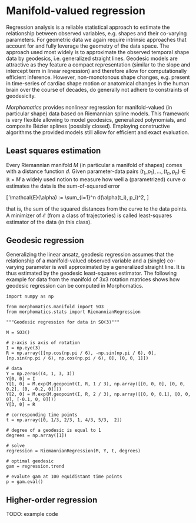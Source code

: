 # Manifold-valued regression

Regression analysis is a reliable statistical approach to estimate the relationship between observed variables, e.g. shapes and their co-varying parameters.
For geometric data we again require intrinsic approaches that account for and fully leverage the geometry of the data space. 
The approach used most widely is to approximate the observed temporal shape data by geodesics, i.e. generalized straight lines.
Geodesic models are attractive as they feature a compact representation (similar to the slope and intercept term in linear regression) and therefore allow for computationally efficient inference.
However, non-monotonous shape changes, e.g. present in time-series of cardiac shape motion or anatomical changes in the human brain over the course of decades, do generally not adhere to constraints of geodesicity.

_Morphomatics_ provides nonlinear regression for manifold-valued (in particular shape) data based on Riemannian spline models.
This framework is very flexible allowing to model geodesics, generalized polynomials, and composite Bézier splines (possibly closed).
Employing constructive algorithms the provided models still allow for efficient and exact evaluation.

## Least squares estimation

Every Riemannian manifold $M$ (in particular a manifold of shapes) comes with a distance function $d$. Given parameter-data pairs $(t_1, p_1),\dots,(t_n,p_n) \in \mathbb{R} \times M$ a widely used notion
to measure how well a (parametrized) curve $\alpha$ estimates the data is the sum-of-squared error

\[
\mathcal{E}(\alpha) := \sum_{i=1}^n d(\alpha(t_i), p_i)^2,
\]

that is, the sum of the squared distances from the curve to the data points.
A minimizer of $\mathcal{E}$ (from a class of trajectories) is called least-squares estimator of the data (in this class). 

## Geodesic regression

Generalizing the linear ansatz, geodesic regression assumes that the relationship of a manifold-valued observed variable and a (single) co-varying parameter is well approximated by a generalized straight line.
It is thus estimated by the geodesic least-squares estimator. The following example for data from the manifold of 3x3 rotation matrices shows how geodesic regression can be computed in Morphomatics.

```
import numpy as np

from morphomatics.manifold import SO3
from morphomatics.stats import RiemannianRegression

"""Geodesic regression for data in SO(3)"""

M = SO3()

# z-axis is axis of rotation
I = np.eye(3)
R = np.array([[np.cos(np.pi / 6), -np.sin(np.pi / 6), 0], [np.sin(np.pi / 6), np.cos(np.pi / 6), 0], [0, 0, 1]])

# data 
Y = np.zeros((4, 1, 3, 3))
Y[0, 0] = I
Y[1, 0] = M.exp(M.geopoint(I, R, 1 / 3), np.array([[0, 0, 0], [0, 0, 0.2], [0, -0.2, 0]]))
Y[2, 0] = M.exp(M.geopoint(I, R, 2 / 3), np.array([[0, 0, 0.1], [0, 0, 0], [-0.1, 0, 0]]))
Y[3, 0] = R

# corresponding time points
t = np.array([0, 1/3, 2/3, 1, 4/3, 5/3,  2])

# degree of a geodesic is equal to 1
degrees = np.array([1])

# solve
regression = RiemannianRegression(M, Y, t, degrees)

# optimal geodesic
gam = regression.trend

# evalute gam at 100 equidistant time points
p = gam.eval()
```

## Higher-order regression

TODO: example code